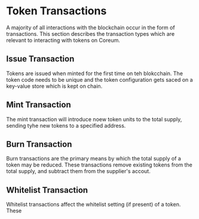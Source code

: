 # Token Transactions

A majority of all interactions with the blockchain occur in the form of transactions. This section describes the transaction types which are relevant to interacting with tokens on Coreum.

## Issue Transaction

Tokens are issued when minted for the first time on teh blokcchain. The token code needs to be unique and the token configuration gets saced on a key-value store which is kept on chain. 

## Mint Transaction

The mint transaction will introduce noew token units to the total supply, sending tyhe new tokens to a specified address. 

## Burn Transaction

Burn transactions are the primary means by which the total supply of a token may be reduced. These transactions remove existing tokens from the total supply, and subtract them from the supplier's accout. 

## Whitelist Transaction

Whitelist transactions affect the whitelist setting (if present) of a token. These 